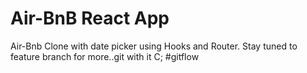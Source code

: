 # Air-BnB React App

Air-Bnb Clone with date picker using Hooks and Router. Stay tuned to feature branch for more..git with it C; #gitflow
